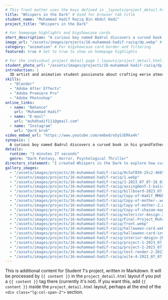 ```yaml
---
# This front matter uses the keys defined in _layouts/project_detail.html
title: "Whispers in the Dark" # Used for browser tab title
student_name: "Muhammad Hadif Raziq Bin Abdul Hadi"
project_title: "Whispers in the Dark"

# For homepage highlights and bigshowcase cards
short_description: "A curious boy named Badrul discovers a cursed book in his grandfather’s attic. As he delves deeper into its pages, eerie whispers begin haunting him—drawing him closer to a terrifying truth hidden in the dark."
image_url: "/assets/images/projects/16-muhammad-hadif-raziq/dp.webp" # Card image
category: "animation" # For bigshowcase card border and filtering
featured: true # Set to true to show on homepage highlights

# For the individual project detail page (_layouts/project_detail.html)
student_photo_url: "/assets/images/projects/16-muhammad-hadif-raziq/dp.webp"
introduction: |
  3D artist and animation student passionate about crafting eerie atmospheres and psychological tension. Currently exploring horror storytelling through stylized visuals and immersive sound design.
skills:
  - "Blender"
  - "Adobe After Effects"
  - "Adobe Premiere Pro"
  - "Adobe Photoshop"
online_links:
  - name: "Behance"
    url: "Muhammad Hadif"
  - name: "E-mail"
    url: "muhdhadif111@gmail.com"
  - name: "Instagram"
    url: "@ard_bruh"
video_embed_url: "https://www.youtube.com/embed/o5ySJERka4k"
synopsis: |
  A curious boy named Badrul discovers a cursed book in his grandfather’s attic. As he delves deeper into its pages, eerie whispers begin haunting him—drawing him closer to a terrifying truth hidden in the dark.
details:
  runtime: "3 minutes 27 seconds"
  genre: "Dark Fantasy, Horror, Psychological Thriller"
directors_statement: "I created Whispers in the Dark to explore how curiosity can lead to dread when innocence collides with ancient horrors. Inspired by Southeast Asian folklore and childhood fears, this film challenges the comfort of light by revealing what lingers in the shadows."
gallery_images:
  - "/assets/images/projects/16-muhammad-hadif-raziq/0c5af859-25c2-4665-9715-5d1f89347565.webp"
  - "/assets/images/projects/16-muhammad-hadif-raziq/1.webp"
  - "/assets/images/projects/16-muhammad-hadif-raziq/1-2023_07_07-16_03_01-UTC.webp"
  - "/assets/images/projects/16-muhammad-hadif-raziq/assingment-1-basic-drawing.webp"
  - "/assets/images/projects/16-muhammad-hadif-raziq/billboard-2023_07_07-16_03_01-UTC.webp"
  - "/assets/images/projects/16-muhammad-hadif-raziq/Copy-of-Hadif_MMD83_photoshop+AI.webp"
  - "/assets/images/projects/16-muhammad-hadif-raziq/Copy-of-mother-.webp"
  - "/assets/images/projects/16-muhammad-hadif-raziq/Copy-of-mother-2.webp"
  - "/assets/images/projects/16-muhammad-hadif-raziq/Copy-of-shazam-magazine.webp"
  - "/assets/images/projects/16-muhammad-hadif-raziq/exteriror-design-2023_07_07-16_03_01-UTC.webp"
  - "/assets/images/projects/16-muhammad-hadif-raziq/Final-Project_Muhammad-Hadif-Raziq.webp"
  - "/assets/images/projects/16-muhammad-hadif-raziq/front.webp"
  - "/assets/images/projects/16-muhammad-hadif-raziq/halloween-card.webp"
  - "/assets/images/projects/16-muhammad-hadif-raziq/halloween-card-inside.webp"
  - "/assets/images/projects/16-muhammad-hadif-raziq/interior-desgin-2023_07_07-16_03_01-UTC.webp"
  - "/assets/images/projects/16-muhammad-hadif-raziq/project-1-2023_07_07-16_03_01-UTC.webp"
  - "/assets/images/projects/16-muhammad-hadif-raziq/project-2-2023_07_07-16_03_01-UTC.webp"
  - "/assets/images/projects/16-muhammad-hadif-raziq/test-render-2-2023_07_07-16_03_01-UTC.webp"
  - "/assets/images/projects/16-muhammad-hadif-raziq/wite-4-2023_07_07-16_03_01-UTC.webp"
---
```

<!-- You can add more content here in Markdown if needed, it will appear after the gallery -->
This is additional content for Student 1's project, written in Markdown.
It will be processed by `{{ content }}` in the `project_detail.html` layout if you put a `{{ content }}` tag there (currently it's not).
If you want this, add `{{ content }}` inside the `project_detail.html` layout, perhaps at the end of the `<div class="lg:col-span-2">` section.